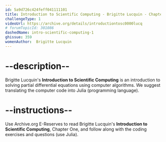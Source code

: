 ```yaml
---
id: 5a9d726c424feff041111101
title: Introduction to Scientific Computing - Brigitte Lucquin - Chapter 1
challengeType: 1
videoUrl: https://archive.org/details/introductiontosc0000lucq
# forumTopicId: 301086
dashedName: intro-scientific-computing-1
ghissue: 359
womenAuthor:  Brigitte Lucquin
---
```


# --description--

Brigitte Lucquin's __Introduction to Scientific Computing__ is an introduction to solving partial differential equations using computer algorithms. We suggest translating the computer code into Julia (programming language).

# --instructions--

Use Archive.org E-Reserves to read Brigitte Lucquin's __Introduction to Scientific Computing__, Chapter One, and follow along with the coding exercises and questions (use Julia). 